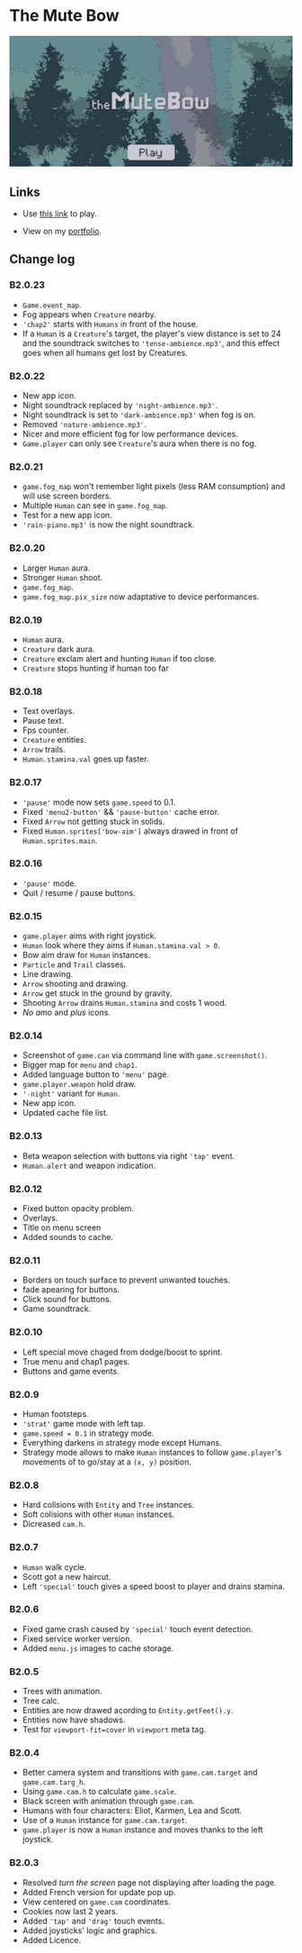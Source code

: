 # The Mute Bow

<img src="./img/menu.jpg"/>

## Links

-   Use [this link](https://the-mute-bow.github.io/) to play.

-   View on my [portfolio](https://iconejey.github.io/#the-mute-bow-page).

## Change log

### **B2.0.23**

-   `Game.event_map`.
-   Fog appears when `Creature` nearby.
-   `'chap2'` starts with `Humans` in front of the house.
-   If a `Human` is a `Creature`'s target, the player's view distance is set to 24 and the soundtrack switches to `'tense-ambience.mp3'`, and this effect goes when all humans get lost by Creatures.

### **B2.0.22**

-   New app icon.
-   Night soundtrack replaced by `'night-ambience.mp3'`.
-   Night soundtrack is set to `'dark-ambience.mp3'` when fog is on.
-   Removed `'nature-ambience.mp3'`.
-   Nicer and more efficient fog for low performance devices.
-   `Game.player` can only see `Creature`'s aura when there is no fog.

### **B2.0.21**

-   `game.fog_map` won't remember light pixels (less RAM consumption) and will use screen borders.
-   Multiple `Human` can see in `game.fog_map`.
-   Test for a new app icon.
-   `'rain-piano.mp3'` is now the night soundtrack.

### **B2.0.20**

-   Larger `Human` aura.
-   Stronger `Human` shoot.
-   `game.fog_map`.
-   `game.fog_map.pix_size` now adaptative to device performances.

### **B2.0.19**

-   `Human` aura.
-   `Creature` dark aura.
-   `Creature` exclam alert and hunting `Human` if too close.
-   `Creature` stops hunting if human too far

### **B2.0.18**

-   Text overlays.
-   Pause text.
-   Fps counter.
-   `Creature` entities.
-   `Arrow` trails.
-   `Human.stamina.val` goes up faster.

### **B2.0.17**

-   `'pause'` mode now sets `game.speed` to 0.1.
-   Fixed `'menu2-button'` && `'pause-button'` cache error.
-   Fixed `Arrow` not getting stuck in solids.
-   Fixed `Human.sprites['bow-aim']` always drawed in front of `Human.sprites.main`.

### **B2.0.16**

-   `'pause'` mode.
-   Quit / resume / pause buttons.

### **B2.0.15**

-   `game.player` aims with right joystick.
-   `Human` look where they aims if `Human.stamina.val > 0`.
-   Bow aim draw for `Human` instances.
-   `Particle` and `Trail` classes.
-   Line drawing.
-   `Arrow` shooting and drawing.
-   `Arrow` get stuck in the ground by gravity.
-   Shooting `Arrow` drains `Human.stamina` and costs 1 wood.
-   _No amo_ and _plus_ icons.

### **B2.0.14**

-   Screenshot of `game.can` via command line with `game.screenshot()`.
-   Bigger map for `menu` and `chap1`.
-   Added language button to `'menu'` page.
-   `game.player.weapon` hold draw.
-   `'-night'` variant for `Human`.
-   New app icon.
-   Updated cache file list.

### **B2.0.13**

-   Beta weapon selection with buttons via right `'tap'` event.
-   `Human.alert` and weapon indication.

### **B2.0.12**

-   Fixed button opacity problem.
-   Overlays.
-   Title on menu screen
-   Added sounds to cache.

### **B2.0.11**

-   Borders on touch surface to prevent unwanted touches.
-   fade apearing for buttons.
-   Click sound for buttons.
-   Game soundtrack.

### **B2.0.10**

-   Left special move chaged from dodge/boost to sprint.
-   True menu and chap1 pages.
-   Buttons and game events.

### **B2.0.9**

-   Human footsteps.
-   `'strat'` game mode with left tap.
-   `game.speed = 0.1` in strategy mode.
-   Everything darkens in strategy mode except Humans.
-   Strategy mode allows to make `Human` instances to follow `game.player`'s movements of to go/stay at a `(x, y)` position.

### **B2.0.8**

-   Hard colisions with `Entity` and `Tree` instances.
-   Soft colisions with other `Human` instances.
-   Dicreased `cam.h`.

### **B2.0.7**

-   `Human` walk cycle.
-   Scott got a new haircut.
-   Left `'special'` touch gives a speed boost to player and drains stamina.

### **B2.0.6**

-   Fixed game crash caused by `'special'` touch event detection.
-   Fixed service worker version.
-   Added `menu.js` images to cache storage.

### **B2.0.5**

-   Trees with animation.
-   Tree calc.
-   Entities are now drawed acording to `Entity.getFeet().y`.
-   Entities now have shadows.
-   Test for `viewport-fit=cover` in `viewport` meta tag.

### **B2.0.4**

-   Better camera system and transitions with `game.cam.target` and `game.cam.targ_h`.
-   Using `game.cam.h` to calculate `game.scale`.
-   Black screen with animation through `game.cam`.
-   Humans with four characters: Eliot, Karmen, Lea and Scott.
-   Use of a `Human` instance for `game.cam.target`.
-   `game.player` is now a `Human` instance and moves thanks to the left joystick.

### **B2.0.3**

-   Resolved _turn the screen_ page not displaying after loading the page.
-   Added French version for update pop up.
-   View centered on `game.cam` coordinates.
-   Cookies now last 2 years.
-   Added `'tap'` and `'drag'` touch events.
-   Added joysticks' logic and graphics.
-   Added Licence.

